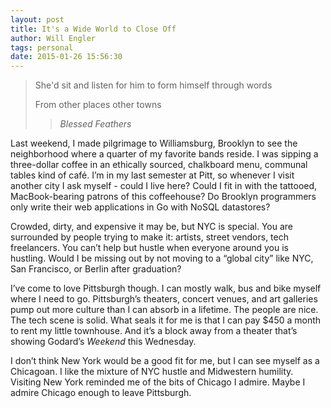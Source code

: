 ```yaml
---
layout: post
title: It's a Wide World to Close Off
author: Will Engler
tags: personal
date: 2015-01-26 15:56:30
---
```


>She'd sit and listen for him to form himself through words
>
>From other places other towns
>> <cite>Blessed Feathers</cite>

Last weekend, I made pilgrimage to Williamsburg, Brooklyn to see the neighborhood where a quarter of my favorite bands reside. I was sipping a three-dollar coffee in an ethically sourced, chalkboard menu, communal tables kind of café. I’m in my last semester at Pitt, so whenever I visit another city I ask myself - could I live here? Could I fit in with the tattooed, MacBook-bearing patrons of this coffeehouse? Do Brooklyn programmers only write their web applications in Go with NoSQL datastores?

Crowded, dirty, and expensive it may be, but NYC is special. You are surrounded by people trying to make it: artists, street vendors, tech freelancers. You can’t help but hustle when everyone around you is hustling. Would I be missing out by not moving to a “global city” like NYC, San Francisco, or Berlin after graduation?

I’ve come to love Pittsburgh though. I can mostly walk, bus and bike myself where I need to go. Pittsburgh’s theaters, concert venues, and art galleries pump out more culture than I can absorb in a lifetime. The people are nice. The tech scene is solid. What seals it for me is that I can pay $450 a month to rent my little townhouse. And it’s a block away from a theater that’s showing Godard’s _Weekend_ this Wednesday.

I don’t think New York would be a good fit for me, but I can see myself as a Chicagoan. I like the mixture of NYC hustle and Midwestern humility. Visiting New York reminded me of the bits of Chicago I admire. Maybe I admire Chicago enough to leave Pittsburgh.